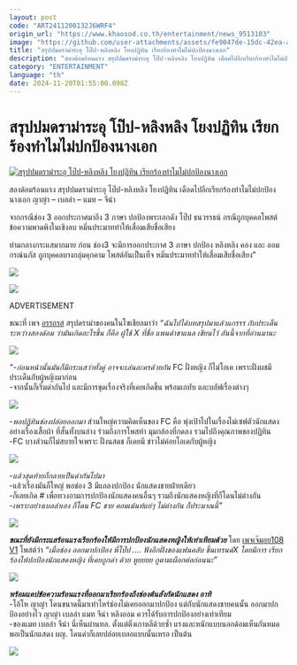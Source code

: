 ```yaml
---
layout: post
code: "ART2411200132J6WRF4"
origin_url: "https://www.khaosod.co.th/entertainment/news_9513103"
image: "https://github.com/user-attachments/assets/fe9047de-15dc-42ea-aa5a-ed1643630682"
title: "สรุปปมดราม่าระอุ โป๊ป-หลิงหลิง โยงปฏิทิน เรียกร้องทำไมไม่ปกป้องนางเอก"
description: "สองด้อมร้อนแรง สรุปปมดราม่าระอุ โป๊ป-หลิงหลิง โยงปฏิทิน เดือดไปอีกเรียกร้องทำไมไม่ปกป้องนางเอก ญาญ่า - เบลล่า - แมท - จีน่า จากกรณีช่อง 3 ออกประกาศ"
category: "ENTERTAINMENT"
language: "th"
date: 2024-11-20T01:55:00.098Z
---
```


# สรุปปมดราม่าระอุ โป๊ป-หลิงหลิง โยงปฏิทิน เรียกร้องทำไมไม่ปกป้องนางเอก

[![สรุปปมดราม่าระอุ โป๊ป-หลิงหลิง โยงปฏิทิน เรียกร้องทำไมไม่ปกป้องนางเอก](https://www.khaosod.co.th/wpapp/uploads/2024/11/popelingorm2011679998.jpg "สรุปปมดราม่าระอุ โป๊ป-หลิงหลิง โยงปฏิทิน เรียกร้องทำไมไม่ปกป้องนางเอก")](https://www.khaosod.co.th/wpapp/uploads/2024/11/popelingorm2011679998.jpg)

สองด้อมร้อนแรง สรุปปมดราม่าระอุ โป๊ป-หลิงหลิง โยงปฏิทิน เดือดไปอีกเรียกร้องทำไมไม่ปกป้องนางเอก ญาญ่า – เบลล่า – แมท – จีน่า

จากกรณีช่อง 3 ออกประกาศมาถึง 3 ภาษา ปกป้องพระเอกดัง โป๊ป ธนวรรธน์ กรณีถูกบุคคลโพสต์ข้อความพาดพิงในเชิงลบ หมิ่นประมาททำให้เสื่อมเสียชื่อเสียง

ท่ามกลางกระแสมากมาย ก่อน ช่อง3 จะมีการออกประกาศ 3 ภาษา ปกป้อง หลิงหลิง คอง และ ออม กรณ์นภัส ถูกบุคคลบางกลุ่มคุกคาม โพสต์อันเป็นเท็จ หมิ่นประมาททำให้เสื่อมเสียชื่อเสียง”

[![](https://www.khaosod.co.th/wpapp/uploads/2024/11/popelingorm20116711.jpg)](https://www.khaosod.co.th/wpapp/uploads/2024/11/popelingorm20116711.jpg)

[![](https://www.khaosod.co.th/wpapp/uploads/2024/11/popelingorm20116712.jpg)](https://www.khaosod.co.th/wpapp/uploads/2024/11/popelingorm20116712.jpg)

ADVERTISEMENT

ขณะที่ เพจ [อรรถรส](https://www.facebook.com/auttaross) สรุปดราม่าของคนในโซเชียลมาว่า _“ฉันไปได้บทสรุปมาแล้วแกรรร กับประเด็นระหว่างสองด้อม ว่ามันเกิดอะไรขึ้น ก็คือ ผู้ใช้ X ที่ชื่อ แพนด้าชาแนล เขียนไว้ อันนี้จากที่อ่านมานะ_

[![](https://www.khaosod.co.th/wpapp/uploads/2024/11/popelingorm20116720.jpg)](https://www.khaosod.co.th/wpapp/uploads/2024/11/popelingorm20116720.jpg)

_“-ก่อนหน้านั้นมันก็มีกระแสว่าทั้งคู่ อาจจะเล่นละครด้วยกัน_ FC ฝั่งหญิง ก็ไม่โอเค เพราะฝั่งผชมีประเด็นกับผู้หญิงมาก่อน  
\-จากนั้นก็เริ่มด่ากันไป และมีการขุดเรื่องจริงที่เคยเกิดขึ้น พร้อมเกทับ และบลัฟเรื่องต่างๆ

[![](https://www.khaosod.co.th/wpapp/uploads/2024/11/popelingorm20116728.jpg)](https://www.khaosod.co.th/wpapp/uploads/2024/11/popelingorm20116728.jpg)

_\-พอปฏิทินช่องปล่อยออกมา_ ส่วนใหญ่ความคิดเห็นของ FC คือ พุ่งเป้าไปในเรื่องไม่เซฟตัวนักแสดง อย่างเรื่องเสื้อผ้า ที่สั้นทั้งบนล่าง ร่วมถึงการโพสท่า มุมกล้องที่กดลง รวมไปถึงคุณภาพของปฏิทิน  
\-FC บางส่วนก็ไม่สบายใจเพราะ ฝั่งนสดช ก็เคยมี ข่าวไม่ค่อยโอเคกับผู้หญิง

[![](https://www.khaosod.co.th/wpapp/uploads/2024/11/popelingorm20116729.jpg)](https://www.khaosod.co.th/wpapp/uploads/2024/11/popelingorm20116729.jpg)

_\-แล้วสุดท้ายก็กลายเป็นด่ากันไปมา_  
\-แล้วเรื่องมันก็ใหญ่ พอช่อง 3 มีแถลงปกป้อง นักแสดงชายฝ่ายเดียว  
\-ก็เลยเกิด # เพื่อทวงถามการปกป้องนักแสดงคนอื่นๆ รวมถึงนักแสดงหญิงที่ก็โดนไม่ต่างกัน  
_\-เพราะอย่างเบลล่าเอง ก็โดน FC ชาย คอมเม้นท์แย่ๆ ไม่ต่างกัน ก็ประมาณนี้”_

[![](https://www.khaosod.co.th/wpapp/uploads/2024/11/popelingorm20116725.jpg)](https://www.khaosod.co.th/wpapp/uploads/2024/11/popelingorm20116725.jpg)

_**ขณะที่ยังมีกระแสร้อนแรงเรียกร้องให้มีการปกป้องนักแสดงหญิงให้เท่าเทียมด้วย**_ โดย [เพจเจ๊มอย108 V1](https://www.facebook.com/@Jmoyzz.108) โพสต์ว่า _“เมื่อช่อง ออกมาปกป้อง พี่โป๊ป …. ฟังอีกฝั่งของแฟนคลับ ขึ้นเทรนด์X โดยมีการ เรียกร้องให้ปกป้องนักแสดงหญิง ที่เคยถูกด่า ด้วย หูยยยย กูตามเผือกต่อก่อนนะ”_

[![](https://www.khaosod.co.th/wpapp/uploads/2024/11/popelingorm20116718.jpg)](https://www.khaosod.co.th/wpapp/uploads/2024/11/popelingorm20116718.jpg)

_**พร้อมแคปข้อความร้อนแรงที่ออกมาเรียกร้องถึงช่องต้นสังกัดนักแสดง อาทิ**_  
\-โอ้โห ญาญ่า โดนขนาดนี้มาเท่าไหร่ช่องไม่เคยออกมาปกป้อง แต่กับนักแสดงชายคนนั้น ออกมาปกป้องอย่างไว ญาญ่า เบลล่า แมท จีน่า หลิงออม ควรได้รับการปกป้องอย่างเท่าเทียม  
\-ของแมท เบลล่า จีน่า นี่เห็นผ่านทล. ตั้งแต่ติ่งเกาหลีด้วยซ้ำ แรงและหนักแบบนอกด้อมเห็นกันหมด พอเป็นนักแสดง ผญ. โดนด่าก็เลยปล่อยเบลอแบบนั้นเหรอ เป็นต้น

[![](https://www.khaosod.co.th/wpapp/uploads/2024/11/popelingorm20116727.jpg)](https://www.khaosod.co.th/wpapp/uploads/2024/11/popelingorm20116727.jpg)